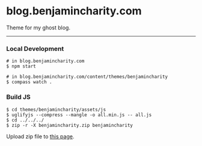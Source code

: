 # blog.benjamincharity.com

Theme for my ghost blog.

- - -

### Local Development

    # in blog.benjamincharity.com
    $ npm start

    # in blog.benjamincharity.com/content/themes/benjamincharity
    $ compass watch .

### Build JS

    $ cd themes/benjamincharity/assets/js
    $ uglifyjs --compress --mangle -o all.min.js -- all.js
    $ cd ../../../
    $ zip -r -X benjamincharity.zip benjamincharity

Upload zip file to [this page](https://ghost.org/blogs/benjamincharity/).

